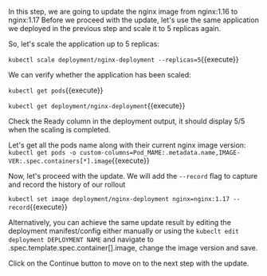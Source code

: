 In this step, we are going to update the nginx image from nginx:1.16 to nginx:1.17
Before we proceed with the update, let's use  the same application we deployed in the previous step and scale it to 5 replicas again.

So, let's scale the application up to 5 replicas:

`kubectl scale deployment/nginx-deployment --replicas=5`{{execute}}

We can verify whether the application has been scaled:
  
`kubectl get pods`{{execute}} 

`kubectl get deployment/nginx-deployment`{{execute}} 
   
Check the Ready column in the deployment output, it should display 5/5 when the scaling is completed.

Let's get all the pods name along with their current nginx image version:
`kubectl get pods -o custom-columns=Pod_MAME:.metadata.name,IMAGE-VER:.spec.containers[*].image`{{execute}}

Now, let's proceed with the update. We will add the `--record` flag to capture and record the history of our rollout
  
`kubectl set image deployment/nginx-deployment nginx=nginx:1.17 --record`{{execute}}
   
Alternatively, you can achieve the same update result by editing the deployment manifest/config either manually or using the `kubeclt edit deployment DEPLOYMENT NAME` and navigate to .spec.template.spec.container[].image, change the image version and save.

Click on the Continue button to move on to the next step with the update.
